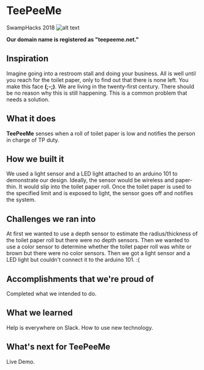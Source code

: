 # TeePeeMe
SwampHacks 2018
![alt text](https://challengepost-s3-challengepost.netdna-ssl.com/photos/production/software_photos/000/588/126/datas/gallery.jpg)
<div>
<p><strong>Our domain name is registered as "teepeeme.net."</strong> </p>

<h2>Inspiration</h2>

<p>Imagine going into a restroom stall and doing your business. All is well until you reach for the toilet paper, only to find out that there is none left. You make this face <strong>(;-;)</strong>. We are living in the twenty-first century. There should be no reason why this is still happening. This is a common problem that needs a solution. </p>

<h2>What it does</h2>

<p><strong>TeePeeMe</strong> senses when a roll of toilet paper is low and notifies the person in charge of TP duty. </p>

<h2>How we built it</h2>

<p>We used a light sensor and a LED light attached to an arduino 101 to demonstrate our design. Ideally, the sensor would be wireless and paper-thin. It would slip into the toilet paper roll. Once the toilet paper is used to the specified limit and is exposed to light, the sensor goes off and notifies the system. </p>

<h2>Challenges we ran into</h2>

<p>At first we wanted to use a depth sensor to estimate the radius/thickness of the toilet paper roll but there were no depth sensors. 
Then we wanted to use a color sensor to determine whether the toilet paper roll was white or brown but there were no color sensors. 
Then we got a light sensor and a LED light but couldn't connect it to the arduino 101. :(</p>

<h2>Accomplishments that we're proud of</h2>

<p>Completed what we intended to do. </p>

<h2>What we learned</h2>

<p>Help is everywhere on Slack. 
How to use new technology. </p>

<h2>What's next for TeePeeMe</h2>

<p>Live Demo. </p>

</div>
